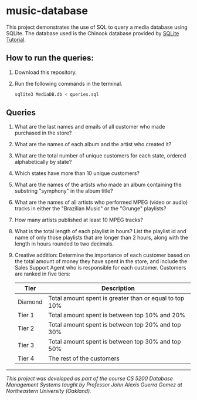 # music-database

This project demonstrates the use of SQL to query a media database using SQLite. The database used is the Chinook database provided by [SQLite Tutorial](https://www.sqlitetutorial.net/sqlite-sample-database/).

## How to run the queries:

1. Download this repository.
2. Run the following commands in the terminal.

   ```bash
   sqlite3 MediaDB.db < queries.sql
   ```

## Queries

1. What are the last names and emails of all customer who made purchased in the store?
2. What are the names of each album and the artist who created it?
3. What are the total number of unique customers for each state, ordered alphabetically by state?
4. Which states have more than 10 unique customers?
5. What are the names of the artists who made an album containing the substring "symphony" in the album title?
6. What are the names of all artists who performed MPEG (video or audio) tracks in either the "Brazilian Music" or the "Grunge" playlists?
7. How many artists published at least 10 MPEG tracks?
8. What is the total length of each playlist in hours? List the playlist id and name of only those playlists that are longer than 2 hours, along with the length in hours rounded to two decimals.
9. Creative addition: Determine the importance of each customer based on the total amount of money they have spent in the store, and include the Sales Support Agent who is responsible for each customer. Customers are ranked in five tiers:

   | Tier    | Description                                            |
   | ------- | ------------------------------------------------------ |
   | Diamond | Total amount spent is greater than or equal to top 10% |
   | Tier 1  | Total amount spent is between top 10% and 20%          |
   | Tier 2  | Total amount spent is between top 20% and top 30%      |
   | Tier 3  | Total amount spent is between top 30% and top 50%      |
   | Tier 4  | The rest of the customers                              |

---

_This project was developed as part of the course CS 5200 Database Management Systems taught by Professor John Alexis Guerra Gomez at Northeastern University (Oakland)._
